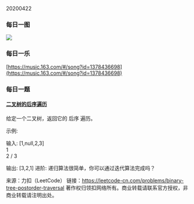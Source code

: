 

20200422





### 每日一图



![](https://mmbiz.qpic.cn/mmbiz_jpg/wHtT7l3B4aCF5BQczibWLfhhsZZibicYQpeOLHg72KLhGpEgTJMm6LIxBKZic7jQ2A6yTl1wEWx9JibYriaRshQLSMIA/640?wx_fmt=jpeg&tp=webp&wxfrom=5&wx_lazy=1&wx_co=1)



### 每日一乐



[https://music.163.com/#/song?id=1378436698](https://music.163.com/#/song?id=1378436698)



### 每日一题

#### [二叉树的后序遍历](https://leetcode-cn.com/problems/binary-tree-postorder-traversal/)

给定一个二叉树，返回它的 后序 遍历。

示例:

输入: [1,null,2,3]  
   1
    \
     2
    /
   3 

输出: [3,2,1]
进阶: 递归算法很简单，你可以通过迭代算法完成吗？

来源：力扣（LeetCode）
链接：https://leetcode-cn.com/problems/binary-tree-postorder-traversal
著作权归领扣网络所有。商业转载请联系官方授权，非商业转载请注明出处。